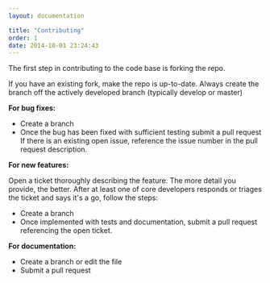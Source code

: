 ```yaml
---
layout: documentation

title: "Contributing"
order: 1
date: 2014-10-01 23:24:43
---
```

The first step in contributing to the code base is forking the repo.

If you have an existing fork, make the repo is up-to-date. Always create the branch off the actively developed branch (typically develop or master)

**For bug fixes:**

* Create a branch
* Once the bug has been fixed with sufficient testing submit a pull request
If there is an existing open issue, reference the issue number in the pull request description.

**For new features:**

Open a ticket thoroughly describing the feature. The more detail you provide, the better. After at least one of core developers responds or triages the ticket and says it's a go, follow the steps:

* Create a branch
* Once implemented with tests and documentation, submit a pull request referencing the open ticket.

**For documentation:**

* Create a branch or edit the file
* Submit a pull request